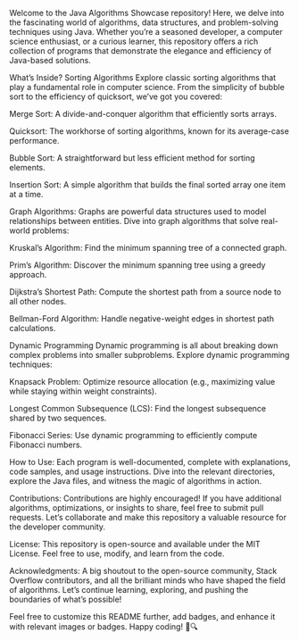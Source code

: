 Welcome to the Java Algorithms Showcase repository! Here, we delve into the fascinating world of algorithms, data structures, and problem-solving techniques using Java. Whether you’re a seasoned developer, a computer science enthusiast, or a curious learner, this repository offers a rich collection of programs that demonstrate the elegance and efficiency of Java-based solutions.

What’s Inside?
Sorting Algorithms
Explore classic sorting algorithms that play a fundamental role in computer science. From the simplicity of bubble sort to the efficiency of quicksort, we’ve got you covered:

Merge Sort: 
A divide-and-conquer algorithm that efficiently sorts arrays.

Quicksort: 
The workhorse of sorting algorithms, known for its average-case performance.

Bubble Sort: 
A straightforward but less efficient method for sorting elements.

Insertion Sort: 
A simple algorithm that builds the final sorted array one item at a time.
 
Graph Algorithms:
Graphs are powerful data structures used to model relationships between entities. Dive into graph algorithms that solve real-world problems:

Kruskal’s Algorithm: 
Find the minimum spanning tree of a connected graph.

Prim’s Algorithm: 
Discover the minimum spanning tree using a greedy approach.

Dijkstra’s Shortest Path: 
Compute the shortest path from a source node to all other nodes.

Bellman-Ford Algorithm: 
Handle negative-weight edges in shortest path calculations.

Dynamic Programming
Dynamic programming is all about breaking down complex problems into smaller subproblems. Explore dynamic programming techniques:

Knapsack Problem: 
Optimize resource allocation (e.g., maximizing value while staying within weight constraints).

Longest Common Subsequence (LCS): 
Find the longest subsequence shared by two sequences.

Fibonacci Series: 
Use dynamic programming to efficiently compute Fibonacci numbers.


How to Use:
Each program is well-documented, complete with explanations, code samples, and usage instructions. Dive into the relevant directories, explore the Java files, and witness the magic of algorithms in action.

Contributions:
Contributions are highly encouraged! If you have additional algorithms, optimizations, or insights to share, feel free to submit pull requests. Let’s collaborate and make this repository a valuable resource for the developer community.

License:
This repository is open-source and available under the MIT License. Feel free to use, modify, and learn from the code.

Acknowledgments:
A big shoutout to the open-source community, Stack Overflow contributors, and all the brilliant minds who have shaped the field of algorithms. Let’s continue learning, exploring, and pushing the boundaries of what’s possible!

Feel free to customize this README further, add badges, and enhance it with relevant images or badges. Happy coding! 🚀🔍
